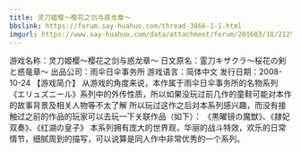```yaml
---
title: 灵刀姬樱～樱花之剑与惑龙章～
bbslink: https://forum.say-huahuo.com/thread-3866-1-1.html
imgurl: https://www.say-huahuo.com/data/attachment/forum/201603/18/212517w2bctr9ii1brwbwi.jpg
---
```


游戏名称：灵刀姬樱～樱花之剑与惑龙章～
日文原名：霊刀キザクラ～桜花の剣と惑竜章～
出品公司：雨伞日伞事务所
游戏语言：简体中文
发行日期：2008-10-24
【游戏简介】
从游戏的角度来说，本作属于雨伞日伞事务所的名物系列《エリュズニール》系列中的外传性质，所以如果没玩过前几作的童鞋可能对本作的故事背景及相关人物等不太了解
所以玩过这作之后对本系列感兴趣，而没有接触过之前的作品的玩家可以去玩一下关联作品（如下）：
《黒曜镜の魔獣》、《隷妃双奏》、《红湖の皇子》
本系列拥有庞大的世界观，华丽的战斗特效，欢乐的日常情节，细腻周到的描写，可以说算是同人作中非常优秀的一个系列。<!--more-->
